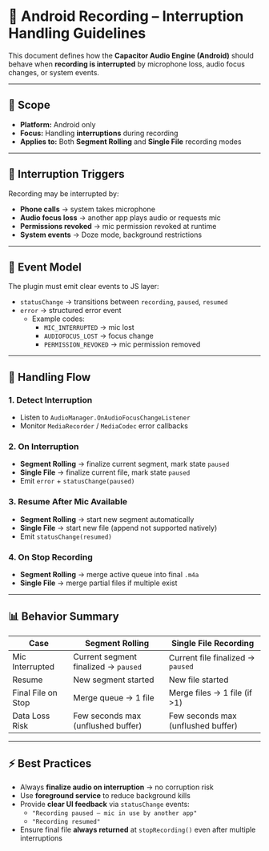 # 🎤 Android Recording – Interruption Handling Guidelines

This document defines how the **Capacitor Audio Engine (Android)** should behave when **recording is interrupted** by microphone loss, audio focus changes, or system events.

---

## 📌 Scope

- **Platform:** Android only
- **Focus:** Handling **interruptions** during recording
- **Applies to:** Both **Segment Rolling** and **Single File** recording modes

---

## 🔄 Interruption Triggers

Recording may be interrupted by:

- **Phone calls** → system takes microphone
- **Audio focus loss** → another app plays audio or requests mic
- **Permissions revoked** → mic permission revoked at runtime
- **System events** → Doze mode, background restrictions

---

## 📡 Event Model

The plugin must emit clear events to JS layer:

- `statusChange` → transitions between `recording`, `paused`, `resumed`
- `error` → structured error event
  - Example codes:
    - `MIC_INTERRUPTED` → mic lost
    - `AUDIOFOCUS_LOST` → focus change
    - `PERMISSION_REVOKED` → mic permission removed

---

## 🔄 Handling Flow

### 1. Detect Interruption

- Listen to `AudioManager.OnAudioFocusChangeListener`
- Monitor `MediaRecorder` / `MediaCodec` error callbacks

### 2. On Interruption

- **Segment Rolling** → finalize current segment, mark state `paused`
- **Single File** → finalize current file, mark state `paused`
- Emit `error` + `statusChange(paused)`

### 3. Resume After Mic Available

- **Segment Rolling** → start new segment automatically
- **Single File** → start new file (append not supported natively)
- Emit `statusChange(resumed)`

### 4. On Stop Recording

- **Segment Rolling** → merge active queue into final `.m4a`
- **Single File** → merge partial files if multiple exist

---

## 📊 Behavior Summary

| Case               | Segment Rolling                      | Single File Recording              |
| ------------------ | ------------------------------------ | ---------------------------------- |
| Mic Interrupted    | Current segment finalized → `paused` | Current file finalized → `paused`  |
| Resume             | New segment started                  | New file started                   |
| Final File on Stop | Merge queue → 1 file                 | Merge files → 1 file (if >1)       |
| Data Loss Risk     | Few seconds max (unflushed buffer)   | Few seconds max (unflushed buffer) |

---

## ⚡ Best Practices

- Always **finalize audio on interruption** → no corruption risk
- Use **foreground service** to reduce background kills
- Provide **clear UI feedback** via `statusChange` events:
  - `"Recording paused – mic in use by another app"`
  - `"Recording resumed"`
- Ensure final file **always returned** at `stopRecording()` even after multiple interruptions

